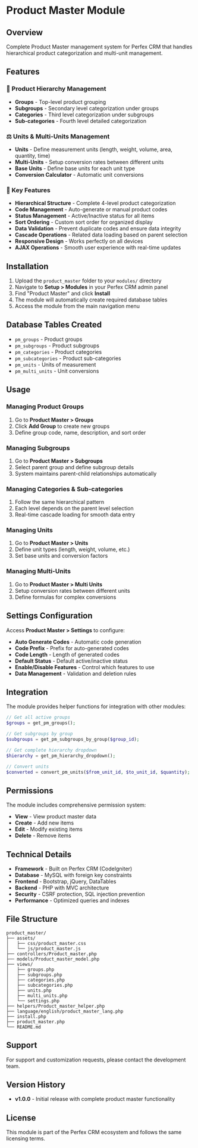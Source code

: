 # Product Master Module

## Overview
Complete Product Master management system for Perfex CRM that handles hierarchical product categorization and multi-unit management.

## Features

### 📁 Product Hierarchy Management
- **Groups** - Top-level product grouping
- **Subgroups** - Secondary level categorization under groups
- **Categories** - Third level categorization under subgroups
- **Sub-categories** - Fourth level detailed categorization

### ⚖️ Units & Multi-Units Management
- **Units** - Define measurement units (length, weight, volume, area, quantity, time)
- **Multi-Units** - Setup conversion rates between different units
- **Base Units** - Define base units for each unit type
- **Conversion Calculator** - Automatic unit conversions

### 🔧 Key Features
- **Hierarchical Structure** - Complete 4-level product categorization
- **Code Management** - Auto-generate or manual product codes
- **Status Management** - Active/Inactive status for all items
- **Sort Ordering** - Custom sort order for organized display
- **Data Validation** - Prevent duplicate codes and ensure data integrity
- **Cascade Operations** - Related data loading based on parent selection
- **Responsive Design** - Works perfectly on all devices
- **AJAX Operations** - Smooth user experience with real-time updates

## Installation

1. Upload the `product_master` folder to your `modules/` directory
2. Navigate to **Setup > Modules** in your Perfex CRM admin panel
3. Find "Product Master" and click **Install**
4. The module will automatically create required database tables
5. Access the module from the main navigation menu

## Database Tables Created

- `pm_groups` - Product groups
- `pm_subgroups` - Product subgroups
- `pm_categories` - Product categories  
- `pm_subcategories` - Product sub-categories
- `pm_units` - Units of measurement
- `pm_multi_units` - Unit conversions

## Usage

### Managing Product Groups
1. Go to **Product Master > Groups**
2. Click **Add Group** to create new groups
3. Define group code, name, description, and sort order

### Managing Subgroups
1. Go to **Product Master > Subgroups**
2. Select parent group and define subgroup details
3. System maintains parent-child relationships automatically

### Managing Categories & Sub-categories
1. Follow the same hierarchical pattern
2. Each level depends on the parent level selection
3. Real-time cascade loading for smooth data entry

### Managing Units
1. Go to **Product Master > Units**
2. Define unit types (length, weight, volume, etc.)
3. Set base units and conversion factors

### Managing Multi-Units
1. Go to **Product Master > Multi Units**
2. Setup conversion rates between different units
3. Define formulas for complex conversions

## Settings Configuration

Access **Product Master > Settings** to configure:

- **Auto Generate Codes** - Automatic code generation
- **Code Prefix** - Prefix for auto-generated codes
- **Code Length** - Length of generated codes
- **Default Status** - Default active/inactive status
- **Enable/Disable Features** - Control which features to use
- **Data Management** - Validation and deletion rules

## Integration

The module provides helper functions for integration with other modules:

```php
// Get all active groups
$groups = get_pm_groups();

// Get subgroups by group
$subgroups = get_pm_subgroups_by_group($group_id);

// Get complete hierarchy dropdown
$hierarchy = get_pm_hierarchy_dropdown();

// Convert units
$converted = convert_pm_units($from_unit_id, $to_unit_id, $quantity);
```

## Permissions

The module includes comprehensive permission system:

- **View** - View product master data
- **Create** - Add new items
- **Edit** - Modify existing items  
- **Delete** - Remove items

## Technical Details

- **Framework** - Built on Perfex CRM (CodeIgniter)
- **Database** - MySQL with foreign key constraints
- **Frontend** - Bootstrap, jQuery, DataTables
- **Backend** - PHP with MVC architecture
- **Security** - CSRF protection, SQL injection prevention
- **Performance** - Optimized queries and indexes

## File Structure

```
product_master/
├── assets/
│   ├── css/product_master.css
│   └── js/product_master.js
├── controllers/Product_master.php
├── models/Product_master_model.php
├── views/
│   ├── groups.php
│   ├── subgroups.php
│   ├── categories.php
│   ├── subcategories.php
│   ├── units.php
│   ├── multi_units.php
│   └── settings.php
├── helpers/Product_master_helper.php
├── language/english/product_master_lang.php
├── install.php
├── product_master.php
└── README.md
```

## Support

For support and customization requests, please contact the development team.

## Version History

- **v1.0.0** - Initial release with complete product master functionality

## License

This module is part of the Perfex CRM ecosystem and follows the same licensing terms.